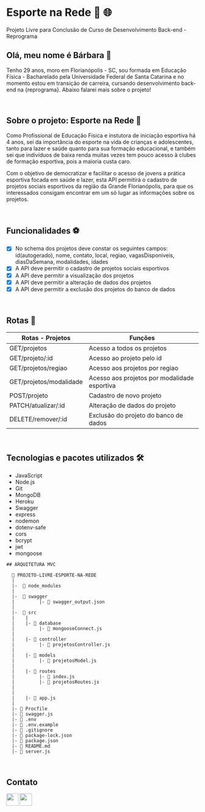 # Esporte na Rede :basketball:	:globe_with_meridians:
Projeto Livre para Conclusão de Curso de Desenvolvimento Back-end - Reprograma

## Olá, meu nome é Bárbara :rainbow:	

Tenho 29 anos, moro em Florianópolis - SC, sou formada em Educação Física - Bacharelado pela Universidade Federal de Santa Catarina e no momento estou em transição de carreira, cursando desenvolvimento back-end na {reprograma}. Abaixo falarei mais sobre o projeto!

<br>

## Sobre o projeto: Esporte na Rede :softball:	

Como Profissional de Educação Física e instutora de iniciação esportiva há 4 anos, sei da importância do esporte na vida de crianças e adolescentes, tanto para lazer e saúde quanto para sua formação educacional, e também sei que indivíduos de baixa renda muitas vezes tem pouco acesso à clubes de formação esportiva, pois a maioria custa caro.

Com o objetivo de democratizar e facilitar o acesso de jovens a prática esportiva focada em saúde e lazer, esta API permitirá o cadastro de projetos sociais esportivos da região da Grande Florianópolis, para que os interessados consigam encontrar em um só lugar as informações sobre os projetos.

<br>

## Funcionalidades :soccer:

- [x] No schema dos projetos deve constar os seguintes campos: id(autogerado), nome, contato, local, regiao, vagasDisponiveis, diasDaSemana, modalidades, idades
- [x] A API deve permitir o cadastro de projetos sociais esportivos
- [x] A API deve permitir a visualização dos projetos 
- [x] A API deve permitir a alteração de dados dos projetos 
- [x] A API deve permitir a exclusão dos projetos do banco de dados

<br>

## Rotas :volleyball:

| Rotas - Projetos              | Funções                                       |
|-------------------------------|---------------------------------------------- |    
| GET/projetos                  | Acesso a todos os projetos                    |
| GET/projeto/:id               | Acesso ao projeto pelo id                     |
| GET/projetos/regiao           | Acesso aos projetos por regiao                |
| GET/projetos/modalidade       | Acesso aos projetos por modalidade esportiva  |
| POST/projeto                  | Cadastro de novo projeto                      |
| PATCH/atualizar/:id           | Alteração de dados do projeto                 |
| DELETE/remover/:id            | Exclusão do projeto do banco de dados         |

<br>

## Tecnologias e pacotes utilizados :hammer_and_wrench:

- JavaScript
- Node.js
- Git
- MongoDB
- Heroku
- Swagger
- express
- nodemon
- dotenv-safe
- cors
- bcrypt
- jwt
- mongoose

```
## ARQUITETURA MVC 

  📁 PROJETO-LIVRE-ESPORTE-NA-REDE
  | 
  |-  📁 node_modules 
  |
  |-  📁 swagger 
  |         |- 📄 swagger_output.json
  |
  |-  📁 src 
  |    |
  |    |- 📁 database  
  |         |- 📄 mongooseConnect.js  
  |
  |    |- 📁 controller  
  |         |- 📄 projetosController.js   
  |  
  |    |- 📁 models 
  |         |- 📄 projetosModel.js  
  |  
  |    |- 📁 routes  
  |         |- 📄 index.js   
  |         |- 📄 projetosRoutes.js 
  |
  |
  |    |- 📄 app.js 
  |
  |- 📄 Procfile 
  |- 📄 swagger.js 
  |- 📄 .env 
  |- 📄 .env.example
  |- 📄 .gitignore  
  |- 📄 package-lock.json  
  |- 📄 package.json 
  |- 📄 README.md  
  |- 📄 server.js  
```

<br>

## Contato

<a href="https://www.linkedin.com/in/barbaracostabaron"><img src="https://cdn-icons-png.flaticon.com/512/408/408703.png?w=740" align="left" height="32" width="32" ></a>

<a href="https://www.instagram.com/babixbaron"><img src="https://cdn-icons-png.flaticon.com/512/1216/1216753.png?w=740" align="left" height="32" width="32" ></a>



